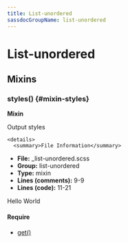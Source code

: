 ```yaml
---
title: List-unordered
sassdocGroupName: list-unordered
---
```



# List-unordered





## Mixins




<div class="sassdoc-item-header">

###  styles() {#mixin-styles}

  <div class="sassdoc-item-header__labels">
    <span class="tag tag--primary"><strong>Mixin</strong></span>
  </div>

</div>

  

Output styles
    
    

    <details>
      <summary>File Information</summary>
- **File:** _list-unordered.scss
- **Group:** list-unordered
- **Type:** mixin
- **Lines (comments):** 9-9
- **Lines (code):** 11-21
    </details>
    

Hello World
  

#### Require

- [get()](/sass/components/accordion/#function-get)
  
  
  